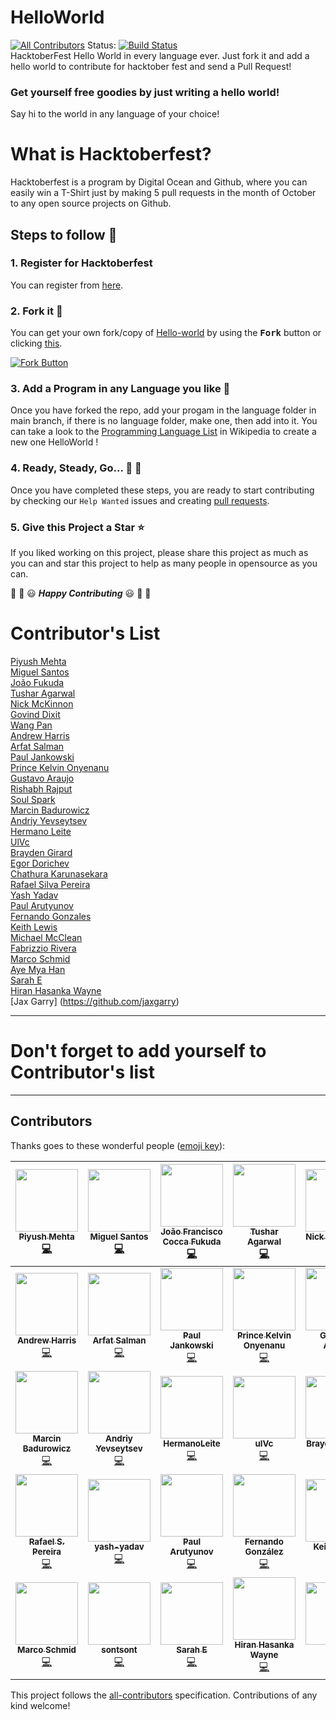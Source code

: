 # HelloWorld
[![All Contributors](https://img.shields.io/badge/all_contributors-35-orange.svg?style=flat-square)](#contributors)
Status: [![Build Status](https://travis-ci.com/piyush97/HelloWorld.svg?branch=master)](https://travis-ci.com/piyush97/HelloWorld)
<br/>
HacktoberFest Hello World in every language ever.
Just fork it and add a hello world to contribute for hacktober fest and send a Pull Request!

### Get yourself free goodies by just writing a hello world!
Say hi to the world in any language of your choice!


# What is Hacktoberfest?
Hacktoberfest is a program by Digital Ocean and Github, where you can easily win a T-Shirt just by making 5 pull requests in the month of October to any open source projects on Github.

## Steps to follow :scroll:

### 1. Register for Hacktoberfest
You can register from [here](https://hacktoberfest.digitalocean.com).

### 2. Fork it :fork_and_knife:

You can get your own fork/copy of [Hello-world](https://github.com/piyush97/HelloWorld) by using the <kbd><b>Fork</b></kbd></a> button or clicking [this](https://github.com/piyush97/HelloWorld/).

 [![Fork Button](https://help.github.com/assets/images/help/repository/fork_button.jpg)](https://github.com/piyush97/HelloWorld)

### 3. Add a Program in any Language you like :rabbit2:
Once you have forked the repo, add your progam in the language folder in 
main branch, if there is no language folder, make one, then add into it.
You can take a look to the [Programming Language List](https://en.wikipedia.org/wiki/List_of_programming_languages) in Wikipedia to create a new one HelloWorld !

### 4. Ready, Steady, Go... :turtle: :rabbit2:

Once you have completed these steps, you are ready to start contributing 
by checking our `Help Wanted` issues and creating [pull requests](https://github.com/piyush97/HelloWorld/pulls).

### 5. Give this Project a Star :star:

If you liked working on this project, please share this project as much 
as you can and star this project to help as many people in opensource as you can.


:tada: :confetti_ball: :smiley: _**Happy Contributing**_ :smiley: :confetti_ball: :tada:


# Contributor's List
[Piyush Mehta](https://github.com/piyush97)
<br/>
[Miguel Santos](https://github.com/Cotemero)
<br/>
[João Fukuda](https://github.com/JoaoFukuda)
<br/>
[Tushar Agarwal](https://github.com/niftytushar)
<br/>
[Nick McKinnon](https://github.com/nickinnon)
<br/>
[Govind Dixit](https://github.com/GOVINDDIXIT)
<br/>
[Wang Pan](https://github.com/giantpanpan)
<br/>
[Andrew Harris](https://github.com/didrio)
<br/>
[Arfat Salman](https://github.com/arfatsalman)
<br/>
[Paul Jankowski](https://github.com/8bittitan)
<br/>
[Prince Kelvin Onyenanu](https://github.com/madewithkode)
<br/>
[Gustavo Araujo](https://github.com/gwgga)
<br/>
[Rishabh Rajput](https://github.com/rrishabh145)
<br/>
[Soul Spark](https://github.com/soulspark666)
<br/>
[Marcin Badurowicz](https://github.com/ktos)
<br/>
[Andriy Yevseytsev](https://github.com/yevseytsev)
<br/>
[Hermano Leite](https://github.com/HermanoLeite)
<br/>
[UlVc](https://github.com/UlVc)
<br/>
[Brayden Girard](https://github.com/braydengirard)
<br/>
[Egor Dorichev](https://github.com/egordorichev)
<br/>
[Chathura Karunasekara](https://github.com/Kcatnapper)
<br/>
[Rafael Silva Pereira](https://github.com/RafaelSilvaPereira)
<br/>
[Yash Yadav](https://github.com/yash-yadav)
<br/>
[Paul Arutyunov](https://github.com/paul-arutyunov)
<br/>
[Fernando Gonzales](https://github.com/Fernando0107)
<br/>
[Keith Lewis](https://github.com/Jacrys)
<br/>
[Michael McClean](https://github.com/mdmcclean)
<br/>
[Fabrizzio Rivera](https://github.com/fabrv)
<br/>
[Marco Schmid](https://github.com/machgo)
<br/>
[Aye Mya Han](https://github.com/sontsont)
<br/>
[Sarah E](https://github.com/sapo83)
<br/>
[Hiran Hasanka Wayne](https://github.com/theSLWayne)
<br/>
[Jax Garry] (https://github.com/jaxgarry)
<br/>

-----
# Don't forget to add yourself to Contributor's list
-----

## Contributors

Thanks goes to these wonderful people ([emoji key](https://github.com/kentcdodds/all-contributors#emoji-key)):

<!-- ALL-CONTRIBUTORS-LIST:START - Do not remove or modify this section -->
<!-- prettier-ignore -->
| [<img src="https://avatars3.githubusercontent.com/u/18229627?v=4" width="100px;"/><br /><sub><b>Piyush Mehta</b></sub>](https://inspiring-panini-0926f0.netlify.com/)<br />[💻](https://github.com/piyush97/HelloWorld/commits?author=piyush97 "Code") | [<img src="https://avatars2.githubusercontent.com/u/7901813?v=4" width="100px;"/><br /><sub><b>Miguel Santos</b></sub>](https://miguelsantos.tech)<br />[💻](https://github.com/piyush97/HelloWorld/commits?author=Cotemero "Code") | [<img src="https://avatars1.githubusercontent.com/u/37672942?v=4" width="100px;"/><br /><sub><b>João Francisco Cocca Fukuda</b></sub>](http://fukuda.itch.io)<br />[💻](https://github.com/piyush97/HelloWorld/commits?author=JoaoFukuda "Code") | [<img src="https://avatars1.githubusercontent.com/u/4762606?v=4" width="100px;"/><br /><sub><b>Tushar Agarwal</b></sub>](https://github.com/niftytushar)<br />[💻](https://github.com/piyush97/HelloWorld/commits?author=niftytushar "Code") | [<img src="https://avatars0.githubusercontent.com/u/20007867?v=4" width="100px;"/><br /><sub><b>Nick McKinnon</b></sub>](https://jsfiddle.net/user/nickinnon/fiddles/)<br />[💻](https://github.com/piyush97/HelloWorld/commits?author=nickinnon "Code") | [<img src="https://avatars1.githubusercontent.com/u/32304546?v=4" width="100px;"/><br /><sub><b>Govind Dixit</b></sub>](https://github.com/GOVINDDIXIT)<br />[💻](https://github.com/piyush97/HelloWorld/commits?author=GOVINDDIXIT "Code") | [<img src="https://avatars3.githubusercontent.com/u/30026355?v=4" width="100px;"/><br /><sub><b>giantpanpan</b></sub>](https://github.com/giantpanpan)<br />[💻](https://github.com/piyush97/HelloWorld/commits?author=giantpanpan "Code") |
| :---: | :---: | :---: | :---: | :---: | :---: | :---: |
| [<img src="https://avatars3.githubusercontent.com/u/29834134?v=4" width="100px;"/><br /><sub><b>Andrew Harris</b></sub>](http://didr.io)<br />[💻](https://github.com/piyush97/HelloWorld/commits?author=didrio "Code") | [<img src="https://avatars3.githubusercontent.com/u/10287217?v=4" width="100px;"/><br /><sub><b>Arfat Salman</b></sub>](https://medium.com/@arfatsalman)<br />[💻](https://github.com/piyush97/HelloWorld/commits?author=ArfatSalman "Code") | [<img src="https://avatars2.githubusercontent.com/u/33367713?v=4" width="100px;"/><br /><sub><b>Paul Jankowski</b></sub>](https://github.com/8bittitan)<br />[💻](https://github.com/piyush97/HelloWorld/commits?author=8bittitan "Code") | [<img src="https://avatars1.githubusercontent.com/u/25867872?v=4" width="100px;"/><br /><sub><b>Prince Kelvin Onyenanu</b></sub>](http://www.teensaid.org)<br />[💻](https://github.com/piyush97/HelloWorld/commits?author=madewithkode "Code") | [<img src="https://avatars3.githubusercontent.com/u/8755685?v=4" width="100px;"/><br /><sub><b>Gustavo Araújo</b></sub>](http://gustavoaraujo.info)<br />[💻](https://github.com/piyush97/HelloWorld/commits?author=Gwgga "Code") | [<img src="https://avatars2.githubusercontent.com/u/33960343?v=4" width="100px;"/><br /><sub><b>Rishabh</b></sub>](https://github.com/rrishabh145)<br />[💻](https://github.com/piyush97/HelloWorld/commits?author=rrishabh145 "Code") | [<img src="https://avatars3.githubusercontent.com/u/37495396?v=4" width="100px;"/><br /><sub><b>Animesh Agrawal</b></sub>](https://github.com/soulspark666)<br />[💻](https://github.com/piyush97/HelloWorld/commits?author=soulspark666 "Code") |
| [<img src="https://avatars2.githubusercontent.com/u/1633261?v=4" width="100px;"/><br /><sub><b>Marcin Badurowicz</b></sub>](https://ktos.info)<br />[💻](https://github.com/piyush97/HelloWorld/commits?author=ktos "Code") | [<img src="https://avatars3.githubusercontent.com/u/22280454?v=4" width="100px;"/><br /><sub><b>Andriy Yevseytsev</b></sub>](https://github.com/yevseytsev)<br />[💻](https://github.com/piyush97/HelloWorld/commits?author=yevseytsev "Code") | [<img src="https://avatars1.githubusercontent.com/u/4902025?v=4" width="100px;"/><br /><sub><b>HermanoLeite</b></sub>](https://github.com/HermanoLeite)<br />[💻](https://github.com/piyush97/HelloWorld/commits?author=HermanoLeite "Code") | [<img src="https://avatars2.githubusercontent.com/u/41595887?v=4" width="100px;"/><br /><sub><b>ulVc</b></sub>](https://github.com/UlVc)<br />[💻](https://github.com/piyush97/HelloWorld/commits?author=UlVc "Code") | [<img src="https://avatars3.githubusercontent.com/u/3247657?v=4" width="100px;"/><br /><sub><b>Brayden Girard</b></sub>](https://braydengirard.com)<br />[💻](https://github.com/piyush97/HelloWorld/commits?author=BraydenGirard "Code") | [<img src="https://avatars0.githubusercontent.com/u/7851390?v=4" width="100px;"/><br /><sub><b>Egor Dorichev</b></sub>](http://egordorichev.itch.io)<br />[💻](https://github.com/piyush97/HelloWorld/commits?author=egordorichev "Code") | [<img src="https://avatars0.githubusercontent.com/u/19620243?v=4" width="100px;"/><br /><sub><b>Chathura Karunasekara</b></sub>](https://github.com/Kcatnapper)<br />[💻](https://github.com/piyush97/HelloWorld/commits?author=Kcatnapper "Code") |
| [<img src="https://avatars3.githubusercontent.com/u/32933220?v=4" width="100px;"/><br /><sub><b>Rafael S. Pereira</b></sub>](https://github.com/RafaelSilvaPereira)<br />[💻](https://github.com/piyush97/HelloWorld/commits?author=RafaelSilvaPereira "Code") | [<img src="https://avatars0.githubusercontent.com/u/32845721?v=4" width="100px;"/><br /><sub><b>yash-yadav</b></sub>](https://github.com/Yash-Yadav)<br />[💻](https://github.com/piyush97/HelloWorld/commits?author=Yash-Yadav "Code") | [<img src="https://avatars2.githubusercontent.com/u/24844013?v=4" width="100px;"/><br /><sub><b>Paul Arutyunov</b></sub>](http://pashaarutyunov@gmail.com)<br />[💻](https://github.com/piyush97/HelloWorld/commits?author=paul-arutyunov "Code") | [<img src="https://avatars1.githubusercontent.com/u/35601479?v=4" width="100px;"/><br /><sub><b>Fernando González</b></sub>](https://github.com/Fernando0107)<br />[💻](https://github.com/piyush97/HelloWorld/commits?author=Fernando0107 "Code") | [<img src="https://avatars1.githubusercontent.com/u/3784287?v=4" width="100px;"/><br /><sub><b>Keith Lewis</b></sub>](http://www.TrinityComputers.net)<br />[💻](https://github.com/piyush97/HelloWorld/commits?author=Jacrys "Code") | [<img src="https://avatars0.githubusercontent.com/u/44043898?v=4" width="100px;"/><br /><sub><b>mdmcclean</b></sub>](https://github.com/mdmcclean)<br />[💻](https://github.com/piyush97/HelloWorld/commits?author=mdmcclean "Code") | [<img src="https://avatars3.githubusercontent.com/u/35388973?v=4" width="100px;"/><br /><sub><b>Fabrizzio Rivera</b></sub>](http://nevicad.com)<br />[💻](https://github.com/piyush97/HelloWorld/commits?author=fabrv "Code") |
| [<img src="https://avatars1.githubusercontent.com/u/357698?v=4" width="100px;"/><br /><sub><b>Marco Schmid</b></sub>](https://github.com/machgo)<br />[💻](https://github.com/piyush97/HelloWorld/commits?author=machgo "Code") | [<img src="https://avatars3.githubusercontent.com/u/6203928?v=4" width="100px;"/><br /><sub><b>sontsont</b></sub>](https://github.com/sontsont)<br />[💻](https://github.com/piyush97/HelloWorld/commits?author=sontsont "Code") | [<img src="https://avatars2.githubusercontent.com/u/36022128?v=4" width="100px;"/><br /><sub><b>Sarah E</b></sub>](https://github.com/sapo83)<br />[💻](https://github.com/piyush97/HelloWorld/commits?author=sapo83 "Code") | [<img src="https://avatars2.githubusercontent.com/u/34824422?v=4" width="100px;"/><br /><sub><b>Hiran Hasanka Wayne</b></sub>](https://github.com/theSLWayne)<br />[💻](https://github.com/piyush97/HelloWorld/commits?author=theSLWayne "Code") | [<img src="https://avatars2.githubusercontent.com/u/15020065?v=4" width="100px;"/><br /><sub><b>Jax</b></sub>](https://github.com/jaxgarry)<br />[💻](https://github.com/piyush97/HelloWorld/commits?author=jaxgarry "Code") | [<img src="https://avatars3.githubusercontent.com/u/19150550?v=4" width="100px;"/><br /><sub><b>Nufflee</b></sub>](https://github.com/Nufflee)<br />[💻](https://github.com/piyush97/HelloWorld/commits?author=Nufflee "Code") | [<img src="https://avatars1.githubusercontent.com/u/5515121?v=4" width="100px;"/><br /><sub><b>Billy H. Balette</b></sub>](https://github.com/B9lly)<br />[💻](https://github.com/piyush97/HelloWorld/commits?author=B9lly "Code") |
<!-- ALL-CONTRIBUTORS-LIST:END -->

This project follows the [all-contributors](https://github.com/kentcdodds/all-contributors) specification. Contributions of any kind welcome!